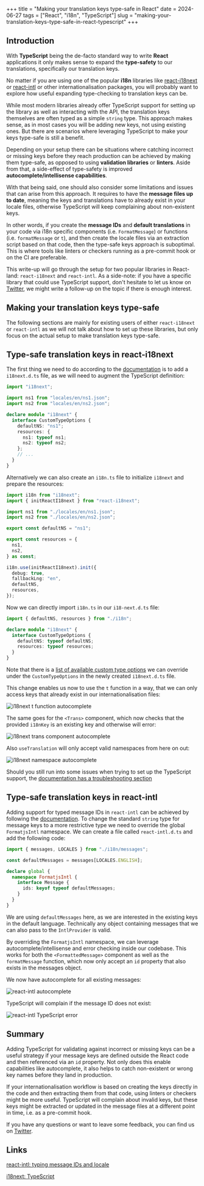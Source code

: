 +++
title = "Making your translation keys type-safe in React"
date = 2024-06-27
tags = ["React", "i18n", "TypeScript"]
slug = "making-your-translation-keys-type-safe-in-react-typescript"
+++

## Introduction

With **TypeScript** being the de-facto standard way to write **React** applications it only makes sense to expand the **type-safety** to our translations, specifically our translation keys.

No matter if you are using one of the popular **i18n** libraries like [react-i18next](https://react.i18next.com/) or [react-intl](https://formatjs.io/docs/react-intl/#the-react-intl-package) or other internationalisation packages, you will probably want to explore how useful expanding type-checking to translation keys can be.

While most modern libraries already offer TypeScript support for setting up the library as well as interacting with the API, the translation keys themselves are often typed as a simple `string` type. This approach makes sense, as in most cases you will be adding new keys, not using existing ones. But there are scenarios where leveraging TypeScript to make your keys type-safe is still a benefit.

Depending on your setup there can be situations where catching incorrect or missing keys before they reach production can be achieved by making them type-safe, as opposed to using **validation libraries** or **linters**. Aside from that, a side-effect of type-safety is improved **autocomplete/intellisense capabilities**.

With that being said, one should also consider some limitations and issues that can arise from this approach. It requires to have the **message files up to date**, meaning the keys and translations have to already exist in your locale files, otherwise TypeScript will keep complaining about non-existent keys.

In other words, if you create the **message IDs** and **default translations** in your code via i18n specific components (i.e. `FormatMessage`) or functions (i.e. `formatMessage` or `t`), and then create the locale files via an extraction script based on that code, then the type-safe keys approach is suboptimal. This is where tools like linters or checkers running as a pre-commit hook or on the CI are preferable.

This write-up will go through the setup for two popular libraries in React-land: `react-i18next` and `react-intl`. As a side-note: if you have a specific library that could use TypeScript support, don't hesitate to let us know on [Twitter](https://twitter.com/lingualdev), we might write a follow-up on the topic if there is enough interest.

## Making your translation keys type-safe

The following sections are mainly for existing users of either `react-i18next` or `react-intl` as we will not talk about how to set up these libraries, but only focus on the actual setup to make translation keys type-safe.

## Type-safe translation keys in react-i18next

The first thing we need to do according to the [documentation](https://www.i18next.com/overview/typescript) is to add a `i18next.d.ts` file, as we will need to augment the TypeScript definition:

```ts
import "i18next";

import ns1 from "locales/en/ns1.json";
import ns2 from "locales/en/ns2.json";

declare module "i18next" {
  interface CustomTypeOptions {
    defaultNS: "ns1";
    resources: {
      ns1: typeof ns1;
      ns2: typeof ns2;
    };
    // ...
  }
}
```

Alternatively we can also create an `i18n.ts` file to initialize `i18next` and prepare the resources:

```ts
import i18n from "i18next";
import { initReactI18next } from "react-i18next";

import ns1 from "./locales/en/ns1.json";
import ns2 from "./locales/en/ns2.json";

export const defaultNS = "ns1";

export const resources = {
  ns1,
  ns2,
} as const;

i18n.use(initReactI18next).init({
  debug: true,
  fallbackLng: "en",
  defaultNS,
  resources,
});
```

Now we can directly import `i18n.ts` in our `i18-next.d.ts` file:

```ts
import { defaultNS, resources } from "./i18n";

declare module "i18next" {
  interface CustomTypeOptions {
    defaultNS: typeof defaultNS;
    resources: typeof resources;
  }
}
```

Note that there is a [list of available custom type options](https://www.i18next.com/overview/typescript#custom-type-options) we can override under the `CustomTypeOptions` in the newly created `i18next.d.ts` file.

This change enables us now to use the `t` function in a way, that we can only access keys that already exist in our internationalisation files:

![i18next t function autocomplete](i18next-ts-ids.png)

The same goes for the `<Trans>` component, which now checks that the provided `i18nKey` is an existing key and otherwise will error:

![i18next trans component autocomplete](i18next-ts-keys.png)

Also `useTranslation` will only accept valid namespaces from here on out:

![i18next namespace autocomplete](i18next-ts-ns.png)

Should you still run into some issues when trying to set up the TypeScript support, the [documentation has a troubleshooting section](https://www.i18next.com/overview/typescript#troubleshooting)

## Type-safe translation keys in react-intl

Adding support for typed message IDs in `react-intl` can be achieved by following the [documentation](https://formatjs.io/docs/react-intl/#typing-message-ids-and-locale).
To change the standard `string` type for message keys to a more restrictive type we need to override the global `FormatjsIntl` namespace.
We can create a file called `react-intl.d.ts` and add the following code:

```ts
import { messages, LOCALES } from "./i18n/messages";

const defaultMessages = messages[LOCALES.ENGLISH];

declare global {
  namespace FormatjsIntl {
    interface Message {
      ids: keyof typeof defaultMessages;
    }
  }
}
```

We are using `defaultMessages` here, as we are interested in the existing keys in the default language. Technically any object containing messages that we can also pass to the `IntlProvider` is valid.

By overriding the `FormatjsIntl` namespace, we can leverage autocomplete/intellisense and error checking inside our codebase. This works for both the `<FormattedMessage>` component as well as the `formatMessage` function, which now only accept an `id` property that also exists in the messages object.

We now have autocomplete for all existing messages:

![react-intl autocomplete](react-intl-ts-autocomplete.png)

TypeScript will complain if the message ID does not exist:

![react-intl TypeScript error](react-intl-ts-error.png)

## Summary

Adding TypeScript for validating against incorrect or missing keys can be a useful strategy if your message keys are defined outside the React code and then referenced via an `id` property. Not only does this enable capabilities like autocomplete, it also helps to catch non-existent or wrong key names before they land in production.

If your internationalisation workflow is based on creating the keys directly in the code and then extracting them from that code, using linters or checkers might be more useful. TypeScript will complain about invalid keys, but these keys might be extracted or updated in the message files at a different point in time, i.e. as a pre-commit hook.

If you have any questions or want to leave some feedback, you can find us on [Twitter](https://twitter.com/lingualdev).

## Links

[react-intl: typing message IDs and locale](https://formatjs.io/docs/react-intl/#typing-message-ids-and-locale)

[i18next: TypeScript](https://www.i18next.com/overview/typescripts)
